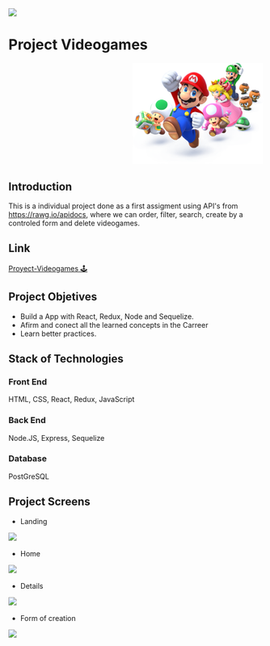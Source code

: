 <p align='left'>
    <img align='center' src='https://static.wixstatic.com/media/85087f_0d84cbeaeb824fca8f7ff18d7c9eaafd~mv2.png/v1/fill/w_160,h_30,al_c,q_85,usm_0.66_1.00_0.01/Logo_completo_Color_1PNG.webp' </img>
</p>

# Project Videogames

<p align="right">
  <img height="200" src="./videogame.png" />
</p>

## Introduction

<span>This is a individual project done as a first assigment using API's from https://rawg.io/apidocs, where we can order, filter, search, create by a controled form and delete videogames.</span>

## Link

<a href="http://project-videogames.vercel.app/">Proyect-Videogames 🕹️</a>

## Project Objetives

- Build a App with React, Redux, Node and Sequelize.
- Afirm and conect all the learned concepts in the Carreer
- Learn better practices.

## Stack of Technologies

<h3>Front End</h3>
HTML, CSS, React, Redux, JavaScript

<h3>Back End</h3>
Node.JS, Express, Sequelize

<h3>Database</h3>
PostGreSQL

## Project Screens

- Landing
<img src="https://i.imgur.com/BV9nvqu.jpg"/>

- Home
<img src="https://i.imgur.com/MViw16c.jpg"/>

- Details
<img src="https://i.imgur.com/WaKbASy.jpg"/>

- Form of creation
<img src="https://i.imgur.com/ha44UvX.jpg"/>
